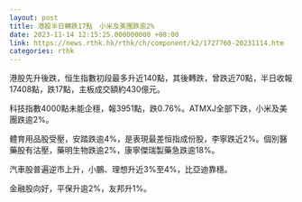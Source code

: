 ```yaml
---
layout: post
title: 港股半日轉跌17點　小米及美團跌逾2%
date: 2023-11-14 12:15:25.000000000 +08:00
link: https://news.rthk.hk/rthk/ch/component/k2/1727760-20231114.htm
categories: rthk
---
```


港股先升後跌，恒生指數初段最多升近140點，其後轉跌，曾跌近70點，半日收報17408點，跌17點，主板成交額約430億元。

科技指數4000點未能企穩，報3951點，跌0.76%。ATMXJ全部下跌，小米及美團跌逾2%。

體育用品股受壓，安踏跌逾4%，是表現最差恒指成份股，李寧跌近2%。個別醫藥股有沽壓，藥明生物跌逾2%，康寧傑瑞製藥急跌逾18%。

汽車股普遍逆市上升，小鵬、理想升近3%至4%，比亞迪靠穩。

金融股向好，平保升逾2%，友邦升1%。
